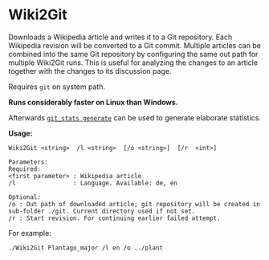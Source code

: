 Wiki2Git
========

Downloads a Wikipedia article and writes it to a Git repository.
Each Wikipedia revision will be converted to a Git commit.
Multiple articles can be combined into the same Git repository by configuring the same out path for multiple Wiki2Git runs.
This is useful for analyzing the changes to an article together with the changes to its discussion page.

Requires `git` on system path.

**Runs considerably faster on Linux than Windows.**

Afterwards [`git_stats generate`](https://github.com/tomgi/git_stats) can be used to generate elaborate statistics.

**Usage:**

    Wiki2Git <string>  /l <string>  [/o <string>]  [/r  <int>]

    Parameters:
    Required:
    <first parameter> : Wikipedia article
    /l                : Language. Available: de, en

    Optional:
    /o : Out path of downloaded article; git repository will be created in sub-folder ./git. Current directory used if not set.
    /r : Start revision. For continuing earlier failed attempt.

For example:

    ./Wiki2Git Plantago_major /l en /o ../plant
